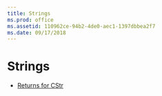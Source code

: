 ```yaml
---
title: Strings
ms.prod: office
ms.assetid: 110962ce-94b2-4de0-aec1-1397dbbea2f7
ms.date: 09/17/2018
---
```



# Strings

- [Returns for CStr](User-Interface-Help/returns-for-cstr.md)
    

